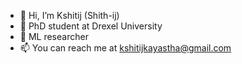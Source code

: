 - 👋 Hi, I’m Kshitij (Shith-ij)
- 👀 PhD student at Drexel University
- 🚀 ML researcher
- 📫 You can reach me at kshitijkayastha@gmail.com

<!---
kshitij-kayastha/kshitij-kayastha is a ✨ special ✨ repository because its `README.md` (this file) appears on your GitHub profile.
You can click the Preview link to take a look at your changes.
--->
